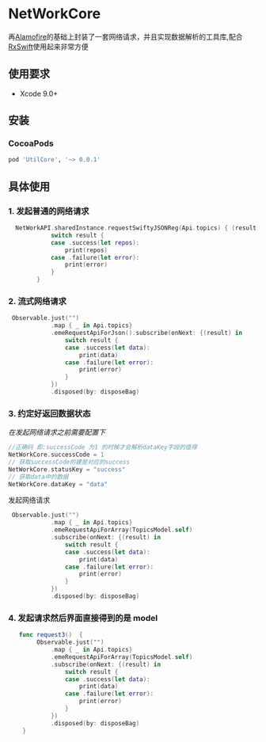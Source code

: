 # NetWorkCore

再[Alamofire](https://github.com/Alamofire/Alamofire)的基础上封装了一套网络请求，并且实现数据解析的工具库,配合[RxSwift](https://github.com/ReactiveX/RxSwift)使用起来非常方便

## 使用要求

* Xcode 9.0+

## 安装

### CocoaPods

```ruby
pod 'UtilCore', '~> 0.0.1'
```

## 具体使用

### 1. 发起普通的网络请求

```swift
  NetWorkAPI.sharedInstance.requestSwiftyJSONReg(Api.topics) { (result) in
            switch result {
            case .success(let repos):
                print(repos)
            case .failure(let error):
                print(error)
            }
        }
```

### 2. 流式网络请求

```swift
 Observable.just("")
            .map { _ in Api.topics}
            .emeRequestApiForJson().subscribe(onNext: {(result) in
                switch result {
                case .success(let data):
                    print(data)
                case .failure(let error):
                    print(error)
                }
            })
            .disposed(by: disposeBag)
```

### 3. 约定好返回数据状态

_在发起网络请求之前需要配置下_

```swift
//正确码 即:successCode 为1 的时候才会解析dataKey字段的值得
NetWorkCore.successCode = 1
// 获取successCode的建是对应的success
NetWorkCore.statusKey = "success"
// 获取data中的数据
NetWorkCore.dataKey = "data"
```

发起网络请求

```swift
 Observable.just("")
            .map { _ in Api.topics}
            .emeRequestApiForArray(TopicsModel.self)
            .subscribe(onNext: {(result) in
                switch result {
                case .success(let data):
                    print(data)
                case .failure(let error):
                    print(error)
                }
            })
            .disposed(by: disposeBag)
```

### 4. 发起请求然后界面直接得到的是 model

```swift
   func request3()  {
        Observable.just("")
            .map { _ in Api.topics}
            .emeRequestApiForArray(TopicsModel.self)
            .subscribe(onNext: {(result) in
                switch result {
                case .success(let data):
                    print(data)
                case .failure(let error):
                    print(error)
                }
            })
            .disposed(by: disposeBag)
    }
```
